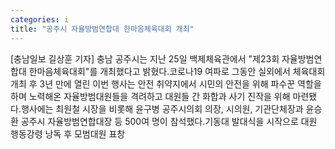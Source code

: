 ```yaml
---
categories: i
title: "공주시 자율방범연합대 한마음체육대회 개최"
---
```

[충남일보 길상훈 기자] 충남 공주시는 지난 25일 백제체육관에서 "제23회 자율방범연합대 한마음체육대회"를 개최했다고 밝혔다.코로나19 여파로 그동안 실외에서 체육대회 개최 후 3년 만에 열린 이번 행사는 안전 취약지에서 시민의 안전을 위해 파수꾼 역할을 하며 노력해온 자율방범대원들을 격려하고 대원들 간 화합과 사기 진작을 위해 마련됐다.행사에는 최원철 시장을 비롯해 윤구병 공주시의회 의장, 시의원, 기관단체장과 윤승환 공주시 자율방범연합대장 등 500여 명이 참석했다.기동대 발대식을 시작으로 대원 행동강령 낭독 후 모범대원 표창